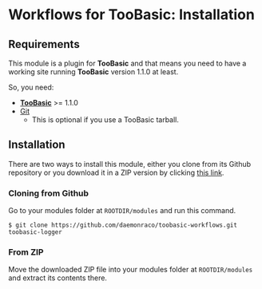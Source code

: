 # Workflows for TooBasic: Installation
## Requirements
This module is a plugin for __TooBasic__ and that means you need to have a working
site running __TooBasic__ version 1.1.0 at least.

So, you need:

* [__TooBasic__](https://github.com/daemonraco/toobasic) >= 1.1.0
* [Git](https://git-scm.com/)
	* This is optional if you use a TooBasic tarball.

## Installation
There are two ways to install this module, either you clone from its Github
repository or you download it in a ZIP version by clicking [this
link](https://github.com/daemonraco/toobasic-workflows/archive/master.zip).

### Cloning from Github
Go to your modules folder at `ROOTDIR/modules` and run this command.
```text
$ git clone https://github.com/daemonraco/toobasic-workflows.git toobasic-logger
```

### From ZIP
Move the downloaded ZIP file into your modules folder at `ROOTDIR/modules` and
extract its contents there.
